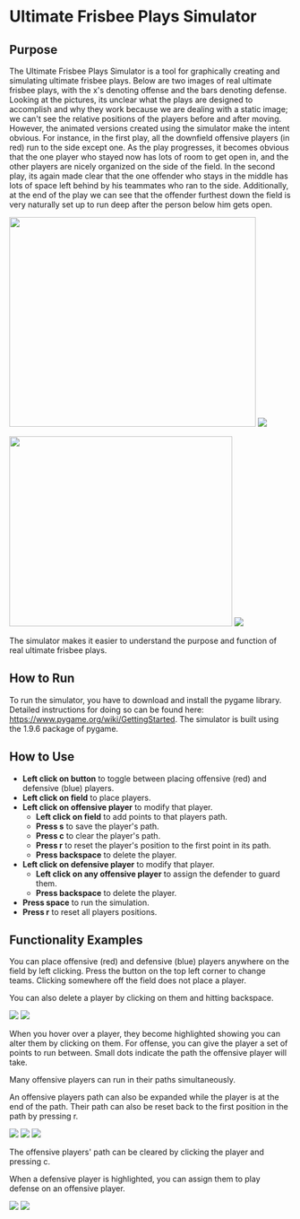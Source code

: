 # Ultimate Frisbee Plays Simulator

## Purpose
The Ultimate Frisbee Plays Simulator is a tool for graphically creating and simulating ultimate frisbee plays. Below are two images of real ultimate frisbee plays, with the x's denoting offense and the bars denoting defense. Looking at the pictures, its unclear what the plays are designed to accomplish and why they work because we are dealing with a static image; we can't see the relative positions of the players before and after moving. However, the animated versions created using the simulator make the intent obvious. For instance, in the first play, all the downfield offensive players (in red) run to the side except one. As the play progresses, it becomes obvious that the one player who stayed now has lots of room to get open in, and the other players are nicely organized on the side of the field. In the second play, its again made clear that the one offender who stays in the middle has lots of space left behind by his teammates who ran to the side. Additionally, at the end of the play we can see that the offender furthest down the field is very naturally set up to run deep after the person below him gets open.

<img src="media/StaticPlay.PNG" width="440" height="374" /> ![](media/AnimatedPlay.gif)

<img src="media/StaticPlay2.PNG" width="398" height="339" /> ![](media/AnimatedPlay2.gif)

The simulator makes it easier to understand the purpose and function of real ultimate frisbee plays.

## How to Run

To run the simulator, you have to download and install the pygame library. Detailed instructions for doing so can be found here: https://www.pygame.org/wiki/GettingStarted. The simulator is built using the 1.9.6 package of pygame.

## How to Use

- **Left click on button** to toggle between placing offensive (red) and defensive (blue) players.
- **Left click on field** to place players.
- **Left click on offensive player** to modify that player.
  - **Left click on field** to add points to that players path.
  - **Press s** to save the player's path.
  - **Press c** to clear the player's path.
  - **Press r** to reset the player's position to the first point in its path.
  - **Press backspace** to delete the player.
- **Left click on defensive player** to modify that player.
   - **Left click on any offensive player** to assign the defender to guard them.
   - **Press backspace** to delete the player.
- **Press space** to run the simulation.
- **Press r** to reset all players positions.

## Functionality Examples

You can place offensive (red) and defensive (blue) players anywhere on the field by left clicking. Press the button on the top left corner to change teams. Clicking somewhere off the field does not place a player.

You can also delete a player by clicking on them and hitting backspace.

![](media/PlacePlayers.gif) ![](media/DeletePlayers.gif)

When you hover over a player, they become highlighted showing you can alter them by clicking on them. For offense, you can give the player a set of points to run between. Small dots indicate the path the offensive player will take.

Many offensive players can run in their paths simultaneously.

An offensive players path can also be expanded while the player is at the end of the path. Their path can also be reset back to the first position in the path by pressing r.

![](media/PathOffense.gif) ![](media/PathMultipleOffense.gif) ![](media/ExpandOffensePath.gif)

The offensive players' path can be cleared by clicking the player and pressing c.

When a defensive player is highlighted, you can assign them to play defense on an offensive player.

![](media/RePathOffense.gif) ![](media/AssignDtoO.gif)
